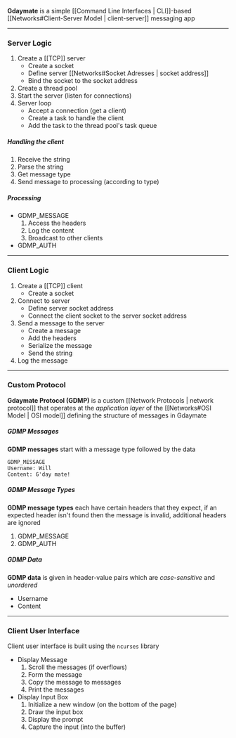 **Gdaymate** is a simple [[Command Line Interfaces | CLI]]-based [[Networks#Client-Server Model | client-server]] messaging app

---

### Server Logic

1. Create a [[TCP]] server
	- Create a socket 
	- Define server [[Networks#Socket Adresses | socket address]]
	- Bind the socket to the socket address
2. Create a thread pool
3. Start the server (listen for connections)
4. Server loop
	- Accept a connection (get a client)
	- Create a task to handle the client
	- Add the task to the thread pool's task queue

##### Handling the client
 
1. Receive the string
2. Parse the string
3. Get message type
4. Send message to processing (according to type)

##### Processing

- GDMP_MESSAGE
	1. Access the headers
	2. Log the content
	3. Broadcast to other clients
- GDMP_AUTH

---

### Client Logic

1. Create a [[TCP]] client
	- Create a socket
2. Connect to server
	- Define server socket address
	- Connect the client socket to the server socket address
3. Send a message to the server
	- Create a message
	- Add the headers
	- Serialize the message
	- Send the string
4. Log the message

---

### Custom Protocol

**Gdaymate Protocol (GDMP)** is a custom [[Network Protocols | network protocol]] that operates at the *application layer* of the [[Networks#OSI Model | OSI model]] defining the structure of messages in Gdaymate

##### GDMP Messages

**GDMP messages** start with a message type followed by the data

```
GDMP_MESSAGE
Username: Will
Content: G'day mate!
```

##### GDMP Message Types

**GDMP message types** each have certain headers that they expect, if an expected header isn't found then the message is invalid, additional headers are ignored

1. GDMP_MESSAGE
2. GDMP_AUTH

##### GDMP Data

**GDMP data** is given in header-value pairs which are *case-sensitive* and *unordered*

- Username
- Content

---

### Client User Interface

Client user interface is built using the `ncurses` library

- Display Message
	1. Scroll the messages (if overflows)
	2. Form the message
	3. Copy the message to messages
	4. Print the messages
- Display Input Box
	1. Initialize a new window (on the bottom of the page)
	2. Draw the input box
	3. Display the prompt
	4. Capture the input (into the buffer)
